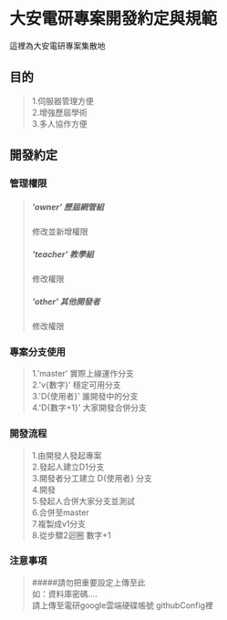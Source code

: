 # 大安電研專案開發約定與規範

這裡為大安電研專案集散地

## 目的
> 1.伺服器管理方便  
> 2.增強歷屆學術  
> 3.多人協作方便  

## 開發約定

### 管理權限
> ##### 'owner'    歷屆網管組  
> 修改並新增權限  
> ##### 'teacher'  教學組  
> 修改權限  
> ##### 'other'    其他開發者  
> 修改權限  

### 專案分支使用
> 1.'master'    實際上線運作分支  
> 2.'v{數字}'   穩定可用分支   
> 3.'D{使用者}' 誰開發中的分支  
> 4.'D{數字+1}' 大家開發合併分支  

### 開發流程
> 1.由開發人發起專案  
> 2.發起人建立D1分支  
> 3.開發者分工建立 D{使用者} 分支  
> 4.開發  
> 5.發起人合併大家分支並測試  
> 6.合併至master  
> 7.複製成v1分支  
> 8.從步驟2迴圈 數字+1  

### 注意事項  
> #####請勿把重要設定上傳至此  
> 如：資料庫密碼....   
> 請上傳至電研google雲端硬碟帳號 githubConfig裡  



